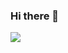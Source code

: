 ### Hi there 👋

<img align="left" src="https://github-readme-stats.vercel.app/api?username=rubenofen&show_icons=true&theme=dracula" />
